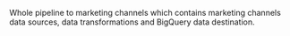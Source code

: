Whole pipeline to marketing channels which contains marketing channels data sources, data transformations and BigQuery data destination.
